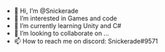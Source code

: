 - 👋 Hi, I’m @Snickerade
- 👀 I’m interested in Games and code
- 🌱 I’m currently learning Unity and C#
- 💞️ I’m looking to collaborate on ...
- 📫 How to reach me on discord: Snickerade#9571

<!---
Snickerade/Snickerade is a ✨ special ✨ repository because its `README.md` (this file) appears on your GitHub profile.
You can click the Preview link to take a look at your changes.
--->

